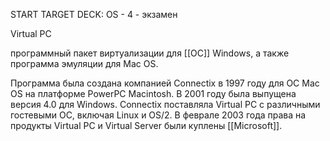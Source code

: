 START
TARGET DECK: OS - 4 - экзамен

Virtual PC  

программный пакет виртуализации для [[ОС]] Windows, а также программа эмуляции для Mac OS.



Программа была создана компанией Connectix в 1997 году для ОС Mac OS на платформе PowerPC Macintosh. В 2001 году была выпущена версия 4.0 для Windows. Connectix поставляла Virtual PC с различными гостевыми ОС, включая Linux и OS/2. В феврале 2003 года права на продукты Virtual PC и Virtual Server были куплены [[Microsoft]].